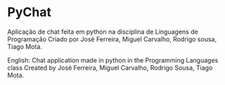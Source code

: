 # PyChat

Aplicação de chat feita em python na disciplina de Linguagens de Programação
Criado por José Ferreira, Miguel Carvalho, Rodrigo sousa, Tiago Mota.

English:
Chat application made in python in the Programming Languages class
Created by José Ferreira, Miguel Carvalho, Rodrigo Sousa, Tiago Mota.
